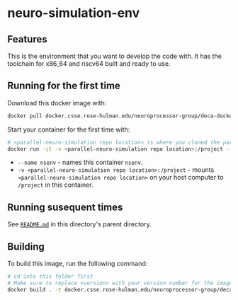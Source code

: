 # neuro-simulation-env

## Features
This is the environment that you want to develop the code with.
It has the toolchain for x86_64 and riscv64 built and ready to use.

## Running for the first time
Download this docker image with:
```bash
docker pull docker.csse.rose-hulman.edu/neuroprocessor-group/deca-docker/neuro-simulation-env
```

Start your container for the first time with:
```bash
# <parallel-neuro-simulation repo location> is where you cloned the parallel-neuro-simulation repo
docker run -it -v <parallel-neuro-simulation repo location>:/project --name nsenv docker.csse.rose-hulman.edu/neuroprocessor-group/deca-docker/neuro-simulation-env:latest bash
```
* `--name nsenv` - names this container `nsenv`.
* `-v <parallel-neuro-simulation repo location>:/project` - mounts `<parallel-neuro-simulation repo location>` on your host computer to `/project` in this container.

## Running susequent times
See [`README.md`](../README.md) in this directory's parent directory.

## Building
To build this image, run the following command:
```bash
# cd into this folder first
# Make sure to replace <version> with your version number for the image you're building
docker build . -t docker.csse.rose-hulman.edu/neuroprocessor-group/deca-docker/neuro-simulation-env:<version>
```